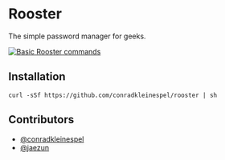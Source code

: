 # Rooster

The simple password manager for geeks.

[![Basic Rooster commands](http://conradk.com/rooster/images/rooster-cmd.png)](http://conradk.com/rooster/)

## Installation

```shell
curl -sSf https://github.com/conradkleinespel/rooster | sh
```

## Contributors

- [@conradkleinespel](https://github.com/conradkleinespel)
- [@jaezun](https://github.com/jaezun)
